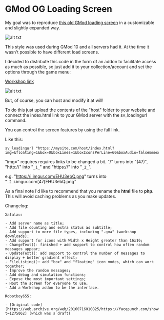 # GMod OG Loading Screen

My goal was to reproduce [this old GMod loading screen](https://steamcommunity.com/sharedfiles/filedetails/?id=17641278) in a customizable and slightly expanded way.

![alt txt](https://i.imgur.com/pGci0sq.png)

This style was used during GMod 10 and all servers had it. At the time it wasn't possible to have different load screens.

I decided to distribute this code in the form of an addon to facilitate access as much as possible, so just add it to your collection/account and set the options through the game menu:

[Workshop link](https://steamcommunity.com/sharedfiles/filedetails/?id=2471861417)

![alt txt](https://i.imgur.com/CeoN6h7.png)

But, of course, you can host and modify it at will!

To do this just upload the contents of the "host" folder to your website and connect the index.html link to your GMod server with the sv_loadingurl command.

You can control the screen features by using the full link.

Like this:

```
sv_loadingurl "https://mysite.com/host/index.html?img=&floating=1&box=0&boxLines=1&boxIconsPerLine=60&boxAudio=false&messages=18&randMsgSecs=15&iconH=16&iconW=16"
```

"img=" requires requires links to be changed a bit. "/" turns into "(47)", "http://" into "``_1_``" and "https://" into "``_2_``".

e.g. "https://i.imgur.com/EHU3ebQ.png" turns into "``_2_``i.imgur.com(47)EHU3ebQ.png"

As a final note I'd like to recommend that you rename the **html** file to **php**. This will avoid caching problems as you make updates.

Changelog:

    Xalalau:

    - Add server name as title;
    - Add file counting and extra status as subtitle;
    - Add support to more file types, including ".gma" (workshop downloads);
    - Add support for icons with Width x Height greater than 16x16;
    - ChangeText(): finished + add support to control how often random messages appear;
    - UpdateText(): add support to control the number of messages to display + better gradient effect;
    - FileListing(): add "box" and "floating" icon modes, which can work together;
    - Improve the random messages;
    - Add debug and simulation functions;
    - Expose the most important settings;
    - Host the screen for everyone to use;
    - Add a Workshop addon to be the interface.
    
    Robotboy655:

    - [Original code](https://web.archive.org/web/20160716010825/https://facepunch.com/showthread.php?t=1275062) (which was a draft)
    
